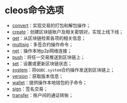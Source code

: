 # cleos命令选项

* [convert](convert/index.md)：实现交易的打包和解包操作；
* [create](create/index.md)：创建区块链账户及相关密钥对，实现上线下线；
* [get](get/index.md)：从区块链检索各项的相关信息；
* [multisig](multisig\index.md)：多签合约操作命令；
* [net](net/index.md)：操作本地p2p网络连接；
* [push](push/index.md)：将任一交易推送到区块链上；
* [set](set/index.md)：设置或更新区块链状态；
* [system](system/index.md)：将`QQBC.system`合约操作发送到区块链上；
* [version](version/index.md)：获取版本信息；
* [wallet](wallet/index.md)：提供操作本地钱包的子命令；
* [sign](sign.md)：签名交易；
* [transfer](transfer.md)：账户间的通证转账；
